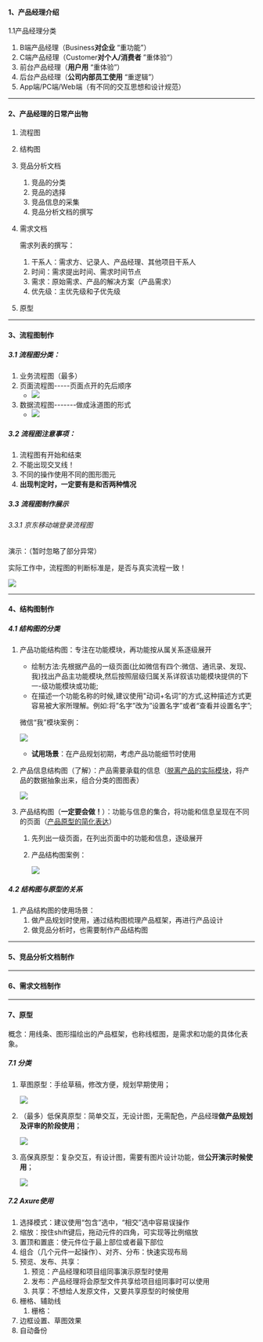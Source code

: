 #### 1、产品经理介绍

1.1产品经理分类

1. B端产品经理（Business**对企业**                    “重功能”）
2. C端产品经理（Customer**对个人/消费者**     ”重体验“）
3. 前台产品经理（**用户用**                                  “重体验”）
4. 后台产品经理（**公司内部员工使用**               “重逻辑”）
5. App端/PC端/Web端（有不同的交互思想和设计规范）

---

#### 2、产品经理的日常产出物

1. 流程图

2. 结构图

3. 竞品分析文档

   1. 竞品的分类
   2. 竞品的选择
   3. 竞品信息的采集
   4. 竞品分析文档的撰写

4. 需求文档

   需求列表的撰写：

   1. 干系人：需求方、记录人、产品经理、其他项目干系人
   2. 时间：需求提出时间、需求时间节点
   3. 需求：原始需求、产品的解决方案（产品需求）
   4. 优先级：主优先级和子优先级

5. 原型

---

#### 3、流程图制作

##### 3.1 流程图分类：

1. 业务流程图（最多）
2. 页面流程图-----页面点开的先后顺序
   - ![](https://github.com/Daryliu/Typora-Essay/blob/master/image/%E9%A1%B5%E9%9D%A2%E6%B5%81%E7%A8%8B%E5%9B%BE.png)
3. 数据流程图-------做成泳道图的形式
   - ![](https://github.com/Daryliu/Typora-Essay/blob/master/image/%E6%95%B0%E6%8D%AE%E6%B5%81%E7%A8%8B%E5%9B%BE.png)

##### 3.2 流程图注意事项：

1. 流程图有开始和结束
2. 不能出现交叉线！
3. 不同的操作使用不同的图形图元
4. **出现判定时，一定要有是和否两种情况**

##### 3.3 流程图制作展示

###### 3.3.1 京东移动端登录流程图

演示：（暂时忽略了部分异常）

实际工作中，流程图的判断标准是，是否与真实流程一致！

![](https://github.com/Daryliu/Typora-Essay/blob/master/image/%E4%BA%AC%E4%B8%9C%E7%99%BB%E5%BD%95%E6%B5%81%E7%A8%8B%E5%9B%BE%E6%A1%88%E4%BE%8B.png)

---

#### 4、结构图制作

##### 4.1 结构图的分类

1. 产品功能结构图：专注在功能模块，再功能按从属关系逐级展开

   - 绘制方法:先根据产品的一级页面(比如微信有四个:微信、通讯录、发现、我)找出产品主功能模块,然后按照层级归属关系详叙该功能模块提供的下一-级功能模块或功能;
   - 在描述一个功能名称的时候,建议使用"动词+名词”的方式,这种描述方式更容易被大家所理解。例如:将”名字”改为”设置名字”或者“查看并设置名字”;

   微信“我”模块案例：

   ![](https://github.com/Daryliu/Typora-Essay/blob/master/image/%E5%BE%AE%E4%BF%A1%E6%88%91%E5%8A%9F%E8%83%BD%E7%BB%93%E6%9E%84%E5%9B%BE.png)

   - **试用场景**：在产品规划初期，考虑产品功能细节时使用

2. 产品信息结构图（了解）：产品需要承载的信息（<u>脱离产品的实际模块</u>，将产品的数据抽象出来，组合分类的图图表）

   ![](https://github.com/Daryliu/Typora-Essay/blob/master/image/120401.png)

3. 产品结构图（**一定要会做！**）：功能与信息的集合，将功能和信息呈现在不同的页面（<u>产品原型的简化表达</u>）

   1. 先列出一级页面，在列出页面中的功能和信息，逐级展开

   2. 产品结构图案例：

      ![](https://github.com/Daryliu/Typora-Essay/blob/master/image/120402.png)

##### 4.2 结构图与原型的关系

1. 产品结构图的使用场景：
   1. 做产品规划时使用，通过结构图梳理产品框架，再进行产品设计
   2. 做竞品分析时，也需要制作产品结构图

---

#### 5、竞品分析文档制作



---

#### 6、需求文档制作



---

#### 7、原型

概念：用线条、图形描绘出的产品框架，也称线框图，是需求和功能的具体化表象。

##### 7.1 分类

1. 草图原型：手绘草稿，修改方便，规划早期使用；

   ![](https://github.com/Daryliu/Typora-Essay/blob/master/image/%E8%8D%89%E5%9B%BE%E5%8E%9F%E5%9E%8B.png)

2. （最多）低保真原型：简单交互，无设计图，无需配色，产品经理**做产品规划及评审的阶段使用**；

   ![](https://github.com/Daryliu/Typora-Essay/blob/master/image/%E4%BD%8E%E4%BF%9D%E7%9C%9F%E5%8E%9F%E5%9E%8B.png)

3. 高保真原型：复杂交互，有设计图，需要有图片设计功能，做**公开演示时候使用**；

   ![](https://github.com/Daryliu/Typora-Essay/blob/master/image/%E9%AB%98%E4%BF%9D%E7%9C%9F%E5%8E%9F%E5%9E%8B.png)

##### 7.2 Axure使用

1. 选择模式：建议使用“包含”选中，“相交”选中容易误操作
2. 缩放：按住shift键后，拖动元件的四角，可实现等比例缩放
3. 置顶和置底：使元件位于最上部位或者最下部位
4. 组合（几个元件一起操作）、对齐、分布：快速实现布局
5. 预览、发布、共享：
   1. 预览：产品经理和项目组同事演示原型时使用
   2. 发布：产品经理将会原型文件共享给项目组同事时可以使用
   3. 共享：不想给人发原文件，又要共享原型的时候使用
6. 栅格、辅助线
   1. 栅格：
7. 边框设置、草图效果
8. 自动备份